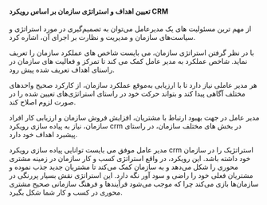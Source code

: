 #### تعیین اهداف و استراتژی سازمان بر اساس رویکرد CRM


 از مهم ترین مسئولیت های یک مدیرعامل می‌توان به تصمیم‌گیری در مورد استراتژی و سیاست‌های سازمان و مدیریت و نظارت بر اجرای آن، اشاره کرد.
 
 با در نظر گرفتن استراتژی سازمان، می بایست شاخص های عملکرد سازمان را تعریف نماید. شاخص عملکرد به مدیر عامل کمک می کند تا تمرکز و فعالیت های سازمان در راستای اهداف تعریف شده پیش رود. 
 
 هر مدیر عاملی نیاز دارد تا با ارزیابی به‌موقع عملکرد سازمان، از کارکرد صحیح واحدهای مختلف آگاهی پیدا کند و بتواند حرکت خود در راستای استراتژی‌های تعیین شده را در صورت لزوم اصلاح کند.
 
 مدیر عامل در جهت بهبود ارتباط با مشتریان‌، افزایش فروش سازمان و ارزیابی کار افراد سازمان، نیاز  به پیاده سازی رویکرد crm  در بخش های مختلف سازمان، در راستای پیشبرد اهداف خود دارد.
 
 مدیر عامل موفق می بایست توانایی پیاده سازی رویکرد  crm استراتژیک را در سازمان خود داشته باشد. این رویکرد، در واقع استراتژی کسب و کار سازمان در زمینه مشتری محوری را شکل می‌دهد و به سازمان کمک می‌کند تا مشتریان جدید جذب نموده و مشتریان فعلی خود را راضی و سود آور نگه دارد. این استراتژی نقش بسیار پر‌رنگی در سازمان‌ها بازی می‌کند چرا که موجب می‌شود فرآیند‌ها و فرهنگ سازمانی صحیح مشتری محوری در کسب و کار شما شکل بگیرد.
